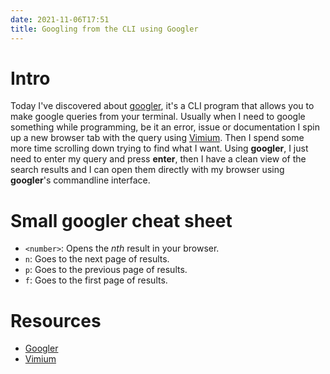 ```yaml
---
date: 2021-11-06T17:51
title: Googling from the CLI using Googler
---
```


# Intro
Today I've discovered about [googler](https://github.com/jarun/googler), it's a
CLI program that allows you to make google queries from your terminal.
Usually when I need to google something while programming, be it an error,
  issue or documentation I spin up a new browser tab with the query using [Vimium](https://chrome.google.com/webstore/detail/vimium/dbepggeogbaibhgnhhndojpepiihcmeb). Then I spend some more time scrolling down trying to find what I want. Using **googler**, I just need to enter my query and press **enter**, then I have a clean view of the search results and I can open them directly with my browser using **googler**'s commandline interface.

# Small googler cheat sheet

- `<number>`: Opens the *nth* result in your browser.
- `n`: Goes to the next page of results.
- `p`: Goes to the previous page of results.
- `f`: Goes to the first page of results.

# Resources
- [Googler](https://github.com/jarun/googler)
- [Vimium](https://chrome.google.com/webstore/detail/vimium/dbepggeogbaibhgnhhndojpepiihcmeb)

